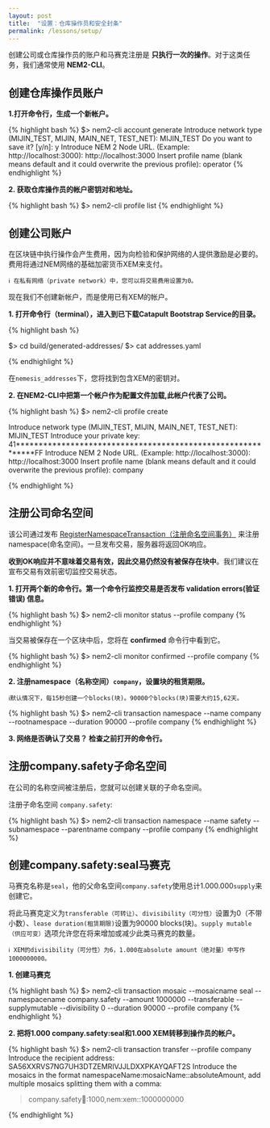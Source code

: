 ```yaml
---
layout: post
title:  "设置：仓库操作员和安全封条"
permalink: /lessons/setup/
---
```


创建公司或仓库操作员的账户和马赛克注册是 **只执行一次的操作**。对于这类任务，我们通常使用 **NEM2-CLI**。

## 创建仓库操作员账户

<strong class='tit'>1\.打开命令行，生成一个新帐户。</strong>

{% highlight bash %}
$> nem2-cli account generate
Introduce network type (MIJIN_TEST, MIJIN, MAIN_NET, TEST_NET): MIJIN_TEST
Do you want to save it? [y/n]: y
Introduce NEM 2 Node URL. (Example: http://localhost:3000): http://localhost:3000
Insert profile name (blank means default and it could overwrite the previous profile): operator
{% endhighlight %}

<strong class='tit'>2\. 获取仓库操作员的帐户密钥对和地址。</strong>

{% highlight bash %}
$> nem2-cli profile list
{% endhighlight %}


## 创建公司账户

在区块链中执行操作会产生费用，因为向检验和保护网络的人提供激励是必要的。费用将通过NEM网络的基础加密货币XEM来支付。

    ℹ️ 在私有网络（private network）中，您可以将交易费用设置为0。

现在我们不创建新帐户，而是使用已有XEM的帐户。

<strong class='tit'>1\. 打开命令行（terminal），进入到已下载Catapult Bootstrap Service的目录。</strong>

{% highlight bash %}

$> cd  build/generated-addresses/
$> cat addresses.yaml

{% endhighlight %}

在``nemesis_addresses``下，您将找到包含XEM的密钥对。

<strong class='tit'>2\. 在NEM2-CLI中把第一个帐户作为配置文件加载,此帐户代表了公司。</strong>

{% highlight bash %}
$> nem2-cli profile create

Introduce network type (MIJIN_TEST, MIJIN, MAIN_NET, TEST_NET): MIJIN_TEST
Introduce your private key: 41************************************************************FF
Introduce NEM 2 Node URL. (Example: http://localhost:3000): http://localhost:3000
Insert profile name (blank means default and it could overwrite the previous profile): company

{% endhighlight %}

##  注册公司命名空间

该公司通过发布 [RegisterNamespaceTransaction（注册命名空间事务）](https://nemtech.github.io/guides/namespace/registering-a-namespace.html) 来注册namespace(命名空间)。一旦发布交易，服务器将返回OK响应。

**收到OK响应并不意味着交易有效，因此交易仍然没有被保存在块中**。我们建议在宣布交易有效前密切监控交易状态。

<strong class='tit'>1\. 打开两个新的命令行。第一个命令行监控交易是否发布 **validation errors(验证错误)** 信息。</strong>

{% highlight bash %}
$> nem2-cli monitor status --profile company
{% endhighlight %}

当交易被保存在一个区块中后，您将在 **confirmed** 命令行中看到它。

{% highlight bash %}
$> nem2-cli monitor confirmed --profile company
{% endhighlight %}

<strong class='tit'>2\. 注册namespace（名称空间）``company``，设置块的租赁期限。</strong>

    ℹ️默认情况下，每15秒创建一个blocks(块)。90000个blocks(块)需要大约15,62天。

{% highlight bash %}
$> nem2-cli transaction namespace --name company --rootnamespace --duration 90000 --profile company
{% endhighlight %}

<strong class='tit'>3\. 网络是否确认了交易？ 检查之前打开的命令行。</strong>

##  注册company.safety子命名空间

在公司的名称空间被注册后，您就可以创建关联的子命名空间。

注册子命名空间 ``company.safety``:

{% highlight bash %}
$> nem2-cli  transaction namespace --name safety --subnamespace  --parentname company --profile company
{% endhighlight %}

## 创建company.safety:seal马赛克

马赛克名称是``seal``，他的父命名空间``company.safety``使用总计1.000.000``supply``来创建它。

将此马赛克定义为``transferable（可转让）``、``divisibility（可分性）``设置为0（不带小数）、``lease duration(租赁期限)``设置为90000 blocks(块)。``supply mutable（供应可变）``选项允许您在将来增加或减少此类马赛克的数量。

    ℹ️ XEM的divisibility（可分性）为6，1.000在absolute amount（绝对量）中写作1000000000。

<strong class='tit'>1\. 创建马赛克</strong>

{% highlight bash %}
$> nem2-cli transaction mosaic --mosaicname seal --namespacename company.safety --amount 1000000 --transferable --supplymutable --divisibility 0 --duration 90000 --profile company
{% endhighlight %}

<strong class='tit'>2\. 把将1.000 company.safety:seal和1.000 XEM转移到操作员的帐户。</strong>

{% highlight bash %}
$> nem2-cli transaction transfer --profile company
Introduce the recipient address: SA56XXRVS7NG7UH3DTZEMRIVJJLDXXPKAYQAFT2S
Introduce the mosaics in the format namespaceName:mosaicName::absoluteAmount, add multiple mosaics splitting them with a comma:
> company.safety:seal::1000,nem:xem::1000000000

{% endhighlight %}
